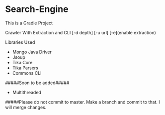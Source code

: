 # Search-Engine 

This is a Gradle Project

Crawler With Extraction and CLI
[-d depth] [-u url] [-e](enable extraction) 

Libraries Used
+ Mongo Java Driver
+ Jsoup
+ Tika Core
+ Tika Parsers 
+ Commons CLI 

#####Soon to be added#####
+ Multithreaded

#####Please do not commit to master. Make a branch and commit to that. I will merge changes. 
